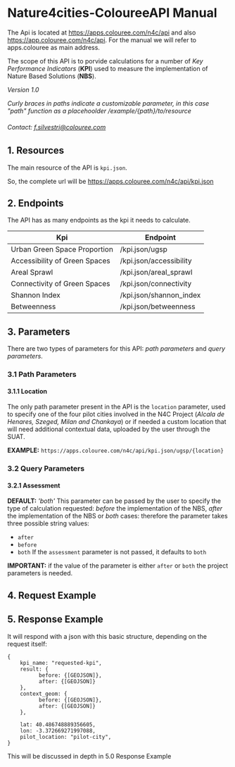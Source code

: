 # Nature4cities-ColoureeAPI Manual
The Api is located at https://apps.colouree.com/n4c/api and also https://app.colouree.com/n4c/api. For the manual we will refer to apps.colouree as main address.

The scope of this API is to porvide calculations for a number of *Key Performance Indicators* (**KPI**) used to measure the implementation of Nature Based Solutions (**NBS**).


*Version 1.0*

*Curly braces in paths indicate a customizable parameter, in this case "path" function as a placehoolder /example/{path}/to/resource*
###### Contact: f.silvestri@colouree.com

## 1. Resources
The main resource of the API is  ```kpi.json```.

So, the complete url will be https://apps.colouree.com/n4c/api/kpi.json


## 2. Endpoints
The API has as many endpoints as the kpi it needs to calculate.

|**Kpi**|**Endpoint**|
|--|--|
|Urban Green Space Proportion|/kpi.json/ugsp|
|Accessibility of Green Spaces|/kpi.json/accessibility|
|Areal Sprawl|/kpi.json/areal_sprawl|
|Connectivity of Green Spaces|/kpi.json/connectivity|
|Shannon Index|/kpi.json/shannon_index|
|Betweenness|/kpi.json/betweenness|

 
## 3. Parameters
There are two types of parameters for this API: *path parameters* and *query parameters*.
### 3.1 Path Parameters
#### 3.1.1 Location
The only path parameter present in the API is the ```location``` parameter, used to specify one of the four pilot cities involved in the N4C Project (*Alcala de Henares, Szeged, Milan and Chankaya*) or if needed a custom location that will need additional contextual data, uploaded by the user through the SUAT.

**EXAMPLE:** ```https://apps.colouree.com/n4c/api/kpi.json/ugsp/{location}```

### 3.2 Query Parameters
#### 3.2.1 Assessment
**DEFAULT:** *'both'*
This parameter can be passed by the user to specify the type of calculation requested: *before* the implementation of the NBS, *after* the implementation of the NBS or *both* cases: therefore the parameter takes three possible string values:
*  ```after```
*  ```before```
*  ```both```
If the ```assessment``` parameter is not passed, it defaults to ```both```

**IMPORTANT:** if the value of the parameter is either ```after``` or ```both``` the project parameters is needed.


## 4. Request Example

## 5. Response Example

It will respond with a json with this basic structure, depending on the request itself:

```
{   
    kpi_name: "requested-kpi",
    result: {
          before: {[GEOJSON]},
          after: {[GEOJSON]}
    },
    context_geom: {
          before: {[GEOJSON]},
          after: {[GEOJSON]}
    },
    
    lat: 40.486748889356605,
    lon: -3.372669271997088,
    pilot_location: "pilot-city",
}
```
This will be discussed in depth in 5.0 Response Example
